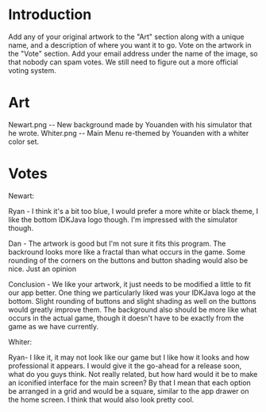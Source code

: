 # Introduction #

Add any of your original artwork to the "Art" section along with a unique name, and a description of where you want it to go. Vote on the artwork in the "Vote" section. Add your email address under the name of the image, so that nobody can spam votes. We still need to figure out a more official voting system.

# Art #

Newart.png -- New background made by Youanden with his simulator that he wrote.
Whiter.png -- Main Menu re-themed by Youanden with a whiter color set.

# Votes #

Newart:

Ryan - I think it's a bit too blue, I would prefer a more white or black theme, I like the bottom IDKJava logo though.  I'm impressed with the simulator though.

Dan - The artwork is good but I'm not sure it fits this program. The backround looks more like a fractal than what occurs in the game. Some rounding of the corners on the buttons and button shading would also be nice.
Just an opinion

Conclusion - We like your artwork, it just needs to be modified a little to fit our app better. One thing we particularly liked was your IDKJava logo at the bottom. Slight rounding of buttons and slight shading as well on the buttons would greatly improve them. The background also should be more like what occurs in the actual game, though it doesn't have to be exactly from the game as we have currently.

Whiter:

Ryan-  I like it, it may not look like our game but I like how it looks and how professional it appears.  I would give it the go-ahead for a release soon, what do you guys think.  Not really related, but how hard would it be to make an iconified interface for the main screen?  By that I mean that each option be arranged in a grid and would be a square, similar to the app drawer on the home screen. I think that would also look pretty cool.